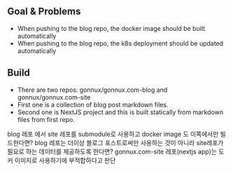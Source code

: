 ## Goal & Problems
- When pushing to the blog repo, the docker image should be built automatically
- When pushing to the blog repo, the k8s deployment should be updated automatically
## Build
- There are two repos: gonnux/gonnux.com-blog and gonnux/gonnux.com-site
- First one is a collection of blog post markdown files.
- Second one is NextJS project and this is built statically from markdown files from first repo.

blog 레포 에서 site 레포를 submodule로 사용하고 docker image 도 이쪽에서만 빌드한다면?
blog 레포는 더이상 블로그 포스트로써만 사용하는 것이 아니라 site레포가 필요로 하는 데이터를 제공하도록 한다면?
gonnux.com-site 레포(nextjs app)는 도커 이미지로 사용하기에 부적합하다고 판단
